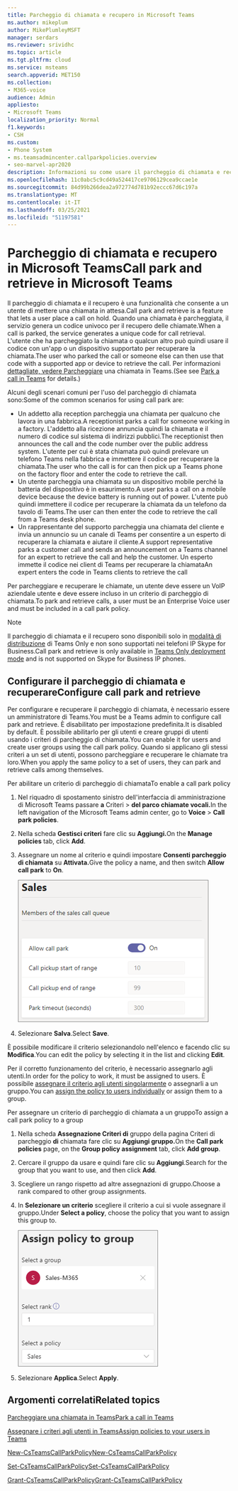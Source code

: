```yaml
---
title: Parcheggio di chiamata e recupero in Microsoft Teams
ms.author: mikeplum
author: MikePlumleyMSFT
manager: serdars
ms.reviewer: srividhc
ms.topic: article
ms.tgt.pltfrm: cloud
ms.service: msteams
search.appverid: MET150
ms.collection:
- M365-voice
audience: Admin
appliesto:
- Microsoft Teams
localization_priority: Normal
f1.keywords:
- CSH
ms.custom:
- Phone System
- ms.teamsadmincenter.callparkpolicies.overview
- seo-marvel-apr2020
description: Informazioni su come usare il parcheggio di chiamata e recuperare per mettere una chiamata in attesa in Microsoft Teams.
ms.openlocfilehash: 11c0abc5c9cd49a524417ce9706129cea9ccae1e
ms.sourcegitcommit: 84d99b266dea2a972774d781b92eccc67d6c197a
ms.translationtype: MT
ms.contentlocale: it-IT
ms.lasthandoff: 03/25/2021
ms.locfileid: "51197581"
---
```

# <a name="call-park-and-retrieve-in-microsoft-teams"></a><span data-ttu-id="0d1e0-103">Parcheggio di chiamata e recupero in Microsoft Teams</span><span class="sxs-lookup"><span data-stu-id="0d1e0-103">Call park and retrieve in Microsoft Teams</span></span>

<span data-ttu-id="0d1e0-104">Il parcheggio di chiamata e il recupero è una funzionalità che consente a un utente di mettere una chiamata in attesa.</span><span class="sxs-lookup"><span data-stu-id="0d1e0-104">Call park and retrieve is a feature that lets a user place a call on hold.</span></span> <span data-ttu-id="0d1e0-105">Quando una chiamata è parcheggiata, il servizio genera un codice univoco per il recupero delle chiamate.</span><span class="sxs-lookup"><span data-stu-id="0d1e0-105">When a call is parked, the service generates a unique code for call retrieval.</span></span> <span data-ttu-id="0d1e0-106">L'utente che ha parcheggiato la chiamata o qualcun altro può quindi usare il codice con un'app o un dispositivo supportato per recuperare la chiamata.</span><span class="sxs-lookup"><span data-stu-id="0d1e0-106">The user who parked the call or someone else can then use that code with a supported app or device to retrieve the call.</span></span> <span data-ttu-id="0d1e0-107">Per informazioni [dettagliate, vedere Parcheggiare](https://support.office.com/article/park-a-call-in-teams-8538c063-d676-4e9a-8045-fc3b7299bb2f) una chiamata in Teams.</span><span class="sxs-lookup"><span data-stu-id="0d1e0-107">(See see [Park a call in Teams](https://support.office.com/article/park-a-call-in-teams-8538c063-d676-4e9a-8045-fc3b7299bb2f) for details.)</span></span>

<span data-ttu-id="0d1e0-108">Alcuni degli scenari comuni per l'uso del parcheggio di chiamata sono:</span><span class="sxs-lookup"><span data-stu-id="0d1e0-108">Some of the common scenarios for using call park are:</span></span>

- <span data-ttu-id="0d1e0-109">Un addetto alla reception parcheggia una chiamata per qualcuno che lavora in una fabbrica.</span><span class="sxs-lookup"><span data-stu-id="0d1e0-109">A receptionist parks a call for someone working in a factory.</span></span> <span data-ttu-id="0d1e0-110">L'addetto alla ricezione annuncia quindi la chiamata e il numero di codice sul sistema di indirizzi pubblici.</span><span class="sxs-lookup"><span data-stu-id="0d1e0-110">The receptionist then announces the call and the code number over the public address system.</span></span> <span data-ttu-id="0d1e0-111">L'utente per cui è stata chiamata può quindi prelevare un telefono Teams nella fabbrica e immettere il codice per recuperare la chiamata.</span><span class="sxs-lookup"><span data-stu-id="0d1e0-111">The user who the call is for can then pick up a Teams phone on the factory floor and enter the code to retrieve the call.</span></span>
- <span data-ttu-id="0d1e0-112">Un utente parcheggia una chiamata su un dispositivo mobile perché la batteria del dispositivo è in esaurimento.</span><span class="sxs-lookup"><span data-stu-id="0d1e0-112">A user parks a call on a mobile device because the device battery is running out of power.</span></span> <span data-ttu-id="0d1e0-113">L'utente può quindi immettere il codice per recuperare la chiamata da un telefono da tavolo di Teams.</span><span class="sxs-lookup"><span data-stu-id="0d1e0-113">The user can then enter the code to retrieve the call from a Teams desk phone.</span></span>
- <span data-ttu-id="0d1e0-114">Un rappresentante del supporto parcheggia una chiamata del cliente e invia un annuncio su un canale di Teams per consentire a un esperto di recuperare la chiamata e aiutare il cliente.</span><span class="sxs-lookup"><span data-stu-id="0d1e0-114">A support representative parks a customer call and sends an announcement on a Teams channel for an expert to retrieve the call and help the customer.</span></span> <span data-ttu-id="0d1e0-115">Un esperto immette il codice nei client di Teams per recuperare la chiamata</span><span class="sxs-lookup"><span data-stu-id="0d1e0-115">An expert enters the code in Teams clients to retrieve the call</span></span>

<span data-ttu-id="0d1e0-116">Per parcheggiare e recuperare le chiamate, un utente deve essere un VoIP aziendale utente e deve essere incluso in un criterio di parcheggio di chiamata.</span><span class="sxs-lookup"><span data-stu-id="0d1e0-116">To park and retrieve calls, a user must be an Enterprise Voice user and must be included in a call park policy.</span></span>

> [!NOTE]
> <span data-ttu-id="0d1e0-117">Il parcheggio di chiamata e il recupero sono disponibili solo in [modalità di distribuzione](teams-and-skypeforbusiness-coexistence-and-interoperability.md) di Teams Only e non sono supportati nei telefoni IP Skype for Business.</span><span class="sxs-lookup"><span data-stu-id="0d1e0-117">Call park and retrieve is only available in [Teams Only deployment mode](teams-and-skypeforbusiness-coexistence-and-interoperability.md) and is not supported on Skype for Business IP phones.</span></span>

## <a name="configure-call-park-and-retrieve"></a><span data-ttu-id="0d1e0-118">Configurare il parcheggio di chiamata e recuperare</span><span class="sxs-lookup"><span data-stu-id="0d1e0-118">Configure call park and retrieve</span></span>

<span data-ttu-id="0d1e0-119">Per configurare e recuperare il parcheggio di chiamata, è necessario essere un amministratore di Teams.</span><span class="sxs-lookup"><span data-stu-id="0d1e0-119">You must be a Teams admin to configure call park and retrieve.</span></span> <span data-ttu-id="0d1e0-120">È disabilitato per impostazione predefinita.</span><span class="sxs-lookup"><span data-stu-id="0d1e0-120">It is disabled by default.</span></span> <span data-ttu-id="0d1e0-121">È possibile abilitarlo per gli utenti e creare gruppi di utenti usando i criteri di parcheggio di chiamata.</span><span class="sxs-lookup"><span data-stu-id="0d1e0-121">You can enable it for users and create user groups using the call park policy.</span></span> <span data-ttu-id="0d1e0-122">Quando si applicano gli stessi criteri a un set di utenti, possono parcheggiare e recuperare le chiamate tra loro.</span><span class="sxs-lookup"><span data-stu-id="0d1e0-122">When you apply the same policy to a set of users, they can park and retrieve calls among themselves.</span></span>

<span data-ttu-id="0d1e0-123">Per abilitare un criterio di parcheggio di chiamata</span><span class="sxs-lookup"><span data-stu-id="0d1e0-123">To enable a call park policy</span></span>

1. <span data-ttu-id="0d1e0-124">Nel riquadro di spostamento sinistro dell'interfaccia di amministrazione di Microsoft Teams passare **a** Criteri  >  **del parco chiamate vocali.**</span><span class="sxs-lookup"><span data-stu-id="0d1e0-124">In the left navigation of the Microsoft Teams admin center, go to **Voice** > **Call park policies**.</span></span>
2. <span data-ttu-id="0d1e0-125">Nella scheda **Gestisci criteri** fare clic su **Aggiungi.**</span><span class="sxs-lookup"><span data-stu-id="0d1e0-125">On the **Manage policies** tab, click **Add**.</span></span>
3. <span data-ttu-id="0d1e0-126">Assegnare un nome al criterio e quindi impostare **Consenti parcheggio di chiamata** su **Attivata.**</span><span class="sxs-lookup"><span data-stu-id="0d1e0-126">Give the policy a name, and then switch **Allow call park** to **On**.</span></span>

    ![Screenshot delle impostazioni dei criteri del parcheggio di chiamata](media/call-park-add-policy.png)

4. <span data-ttu-id="0d1e0-128">Selezionare **Salva**.</span><span class="sxs-lookup"><span data-stu-id="0d1e0-128">Select **Save**.</span></span>

<span data-ttu-id="0d1e0-129">È possibile modificare il criterio selezionandolo nell'elenco e facendo clic su **Modifica**.</span><span class="sxs-lookup"><span data-stu-id="0d1e0-129">You can edit the policy by selecting it in the list and clicking **Edit**.</span></span>

<span data-ttu-id="0d1e0-130">Per il corretto funzionamento del criterio, è necessario assegnarlo agli utenti.</span><span class="sxs-lookup"><span data-stu-id="0d1e0-130">In order for the policy to work, it must be assigned to users.</span></span> <span data-ttu-id="0d1e0-131">È possibile [assegnare il criterio agli utenti singolarmente](assign-policies.md) o assegnarli a un gruppo.</span><span class="sxs-lookup"><span data-stu-id="0d1e0-131">You can [assign the policy to users individually](assign-policies.md) or assign them to a group.</span></span>

<span data-ttu-id="0d1e0-132">Per assegnare un criterio di parcheggio di chiamata a un gruppo</span><span class="sxs-lookup"><span data-stu-id="0d1e0-132">To assign a call park policy to a group</span></span>

1. <span data-ttu-id="0d1e0-133">Nella scheda **Assegnazione Criteri di** gruppo della pagina Criteri di parcheggio **di** chiamata fare clic su **Aggiungi gruppo.**</span><span class="sxs-lookup"><span data-stu-id="0d1e0-133">On the **Call park policies** page, on the **Group policy assignment** tab, click **Add group**.</span></span>
2. <span data-ttu-id="0d1e0-134">Cercare il gruppo da usare e quindi fare clic su **Aggiungi**.</span><span class="sxs-lookup"><span data-stu-id="0d1e0-134">Search for the group that you want to use, and then click **Add**.</span></span>
3. <span data-ttu-id="0d1e0-135">Scegliere un rango rispetto ad altre assegnazioni di gruppo.</span><span class="sxs-lookup"><span data-stu-id="0d1e0-135">Choose a rank compared to other group assignments.</span></span>
4. <span data-ttu-id="0d1e0-136">In **Selezionare un criterio** scegliere il criterio a cui si vuole assegnare il gruppo.</span><span class="sxs-lookup"><span data-stu-id="0d1e0-136">Under **Select a policy**, choose the policy that you want to assign this group to.</span></span>

    ![Immagine dei criteri del parco](media/call-park-assign-policy-to-group.png)

5. <span data-ttu-id="0d1e0-138">Selezionare **Applica**.</span><span class="sxs-lookup"><span data-stu-id="0d1e0-138">Select **Apply**.</span></span>

## <a name="related-topics"></a><span data-ttu-id="0d1e0-139">Argomenti correlati</span><span class="sxs-lookup"><span data-stu-id="0d1e0-139">Related topics</span></span>

[<span data-ttu-id="0d1e0-140">Parcheggiare una chiamata in Teams</span><span class="sxs-lookup"><span data-stu-id="0d1e0-140">Park a call in Teams</span></span>](https://support.office.com/article/park-a-call-in-teams-8538c063-d676-4e9a-8045-fc3b7299bb2f)

[<span data-ttu-id="0d1e0-141">Assegnare i criteri agli utenti in Teams</span><span class="sxs-lookup"><span data-stu-id="0d1e0-141">Assign policies to your users in Teams</span></span>](assign-policies.md)

[<span data-ttu-id="0d1e0-142">New-CsTeamsCallParkPolicy</span><span class="sxs-lookup"><span data-stu-id="0d1e0-142">New-CsTeamsCallParkPolicy</span></span>](/powershell/module/skype/new-csteamscallparkpolicy?view=skype-ps)

[<span data-ttu-id="0d1e0-143">Set-CsTeamsCallParkPolicy</span><span class="sxs-lookup"><span data-stu-id="0d1e0-143">Set-CsTeamsCallParkPolicy</span></span>](/powershell/module/skype/set-csteamscallparkpolicy?view=skype-ps)

[<span data-ttu-id="0d1e0-144">Grant-CsTeamsCallParkPolicy</span><span class="sxs-lookup"><span data-stu-id="0d1e0-144">Grant-CsTeamsCallParkPolicy</span></span>](/powershell/module/skype/grant-csteamscallparkpolicy?view=skype-ps)